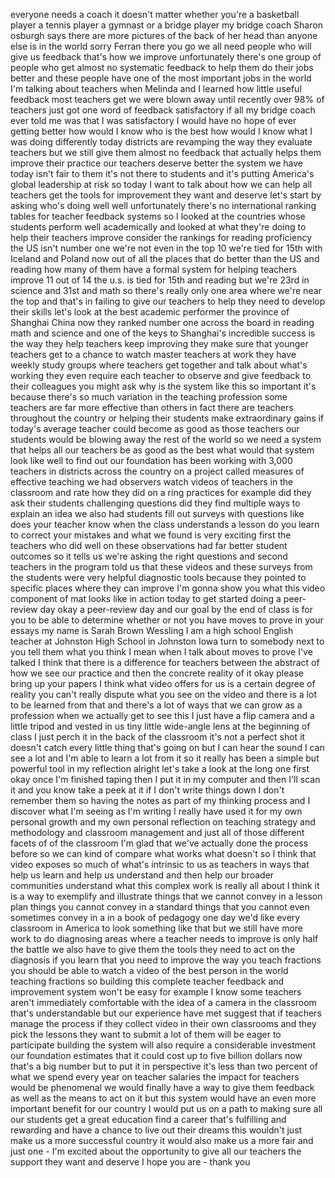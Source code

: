 
everyone needs a coach it doesn&#39;t matter
whether you&#39;re a basketball player a
tennis player a gymnast or a bridge
player my bridge coach
Sharon osburgh says there are more
pictures of the back of her head than
anyone else is in the world
sorry Ferran there you go
we all need people who will give us
feedback that&#39;s how we improve
unfortunately
there&#39;s one group of people who get
almost no systematic feedback to help
them do their jobs better and these
people have one of the most important
jobs in the world I&#39;m talking about
teachers when Melinda and I learned how
little useful feedback most teachers get
we were blown away until recently over
98% of teachers just got one word of
feedback satisfactory if all my bridge
coach ever told me was that I was
satisfactory I would have no hope of
ever getting better how would I know who
is the best how would I know what I was
doing differently today districts are
revamping the way they evaluate teachers
but we still give them almost no
feedback that actually helps them
improve their practice our teachers
deserve better the system we have today
isn&#39;t fair to them it&#39;s not there to
students and it&#39;s putting America&#39;s
global leadership at risk so today I
want to talk about how we can help all
teachers get the tools for improvement
they want and deserve let&#39;s start by
asking who&#39;s doing well well
unfortunately there&#39;s no international
ranking tables for teacher feedback
systems so I looked at the countries
whose students perform well academically
and looked at what they&#39;re doing to help
their teachers improve
consider the rankings for reading
proficiency the US isn&#39;t number one
we&#39;re not even in the top 10 we&#39;re tied
for 15th with Iceland and Poland now out
of all the places that do better than
the US and reading how many of them have
a formal system for helping teachers
improve 11 out of 14 the u.s. is tied
for 15th and reading but we&#39;re 23rd in
science and 31st and math so there&#39;s
really only one area where we&#39;re near
the top and that&#39;s in failing to give
our teachers to help they need to
develop their skills let&#39;s look at the
best academic performer the province of
Shanghai China
now they ranked number one across the
board in reading math and science and
one of the keys to Shanghai&#39;s incredible
success is the way they help teachers
keep improving they make sure that
younger teachers get to a chance to
watch master teachers at work they have
weekly study groups where teachers get
together and talk about what&#39;s working
they even require each teacher to
observe and give feedback to their
colleagues you might ask why is the
system like this so important it&#39;s
because there&#39;s so much variation in the
teaching profession some teachers are
far more effective than others in fact
there are teachers throughout the
country or helping their students make
extraordinary gains if today&#39;s average
teacher could become as good as those
teachers our students would be blowing
away the rest of the world so we need a
system that helps all our teachers be as
good as the best what would that system
look like well to find out our
foundation has been working with 3,000
teachers in districts across the country
on a project called measures of
effective teaching
we had observers watch videos of
teachers in the classroom and rate how
they did on a ring
practices for example did they ask their
students challenging questions did they
find multiple ways to explain an idea we
also had students fill out surveys with
questions like does your teacher know
when the class understands a lesson do
you learn to correct your mistakes and
what we found is very exciting first the
teachers who did well on these
observations had far better student
outcomes so it tells us we&#39;re asking the
right questions and second teachers in
the program told us that these videos
and these surveys from the students were
very helpful diagnostic tools because
they pointed to specific places where
they can improve I&#39;m gonna show you what
this video component of mat looks like
in action today to get started doing a
peer-review day okay a peer-review day
and our goal by the end of class is for
you to be able to determine whether or
not you have moves to prove in your
essays my name is Sarah Brown Wessling
I am a high school English teacher at
Johnston High School in Johnston Iowa
turn to somebody next to you tell them
what you think I mean when I talk about
moves to prove I&#39;ve talked I think that
there is a difference for teachers
between the abstract of how we see our
practice and then the concrete reality
of it okay please bring up your papers I
think what video offers for us is a
certain degree of reality you can&#39;t
really dispute what you see on the video
and there is a lot to be learned from
that and there&#39;s a lot of ways that we
can grow as a profession when we
actually get to see this I just have a
flip camera and a little tripod and
vested in us tiny little wide-angle lens
at the beginning of class I just perch
it in the back of the classroom it&#39;s not
a perfect shot it doesn&#39;t catch every
little thing that&#39;s going on but I can
hear the sound I can see a lot and I&#39;m
able to learn a lot from it so it really
has been a simple but powerful tool in
my
reflection alright let&#39;s take a look at
the long one first okay once I&#39;m
finished taping then I put it in my
computer and then I&#39;ll scan it and you
know take a peek at it if I don&#39;t write
things down I don&#39;t remember them so
having the notes as part of my thinking
process and I discover what I&#39;m seeing
as I&#39;m writing I really have used it for
my own personal growth and my own
personal reflection on teaching strategy
and methodology and classroom management
and just all of those different facets
of of the classroom I&#39;m glad that we&#39;ve
actually done the process before so we
can kind of compare what works what
doesn&#39;t so I think that video exposes so
much of what&#39;s intrinsic to us as
teachers in ways that help us learn and
help us understand and then help our
broader communities understand what this
complex work is really all about I think
it is a way to exemplify and illustrate
things that we cannot convey in a lesson
plan things you cannot convey in a
standard things that you cannot even
sometimes convey in a in a book of
pedagogy
one day we&#39;d like every classroom in
America to look something like that but
we still have more work to do diagnosing
areas where a teacher needs to improve
is only half the battle we also have to
give them the tools they need to act on
the diagnosis if you learn that you need
to improve the way you teach fractions
you should be able to watch a video of
the best person in the world teaching
fractions so building this complete
teacher feedback and improvement system
won&#39;t be easy for example I know some
teachers aren&#39;t immediately comfortable
with the idea of a camera in the
classroom that&#39;s understandable but our
experience have met suggest that if
teachers manage the process if they
collect video in their own classrooms
and they pick the lessons they want to
submit a lot of them will be eager to
participate building the system will
also require a considerable investment
our foundation estimates that it could
cost up to five billion dollars now
that&#39;s a big number but to put it in
perspective it&#39;s less than two percent
of what we spend every year on teacher
salaries the impact for teachers would
be phenomenal we would finally have a
way to give them feedback as well as the
means to act on it but this system would
have an even more important benefit for
our country I would put us on a path to
making sure all our students get a great
education find a career that&#39;s
fulfilling and rewarding and have a
chance to live out their dreams this
wouldn&#39;t just make us a more successful
country it would also make us a more
fair and just one - I&#39;m excited about
the opportunity to give all our teachers
the support they want and deserve I hope
you are - thank you
